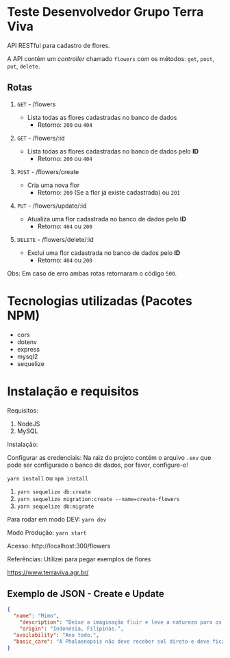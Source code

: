 # Teste Desenvolvedor Grupo Terra Viva

API RESTful para cadastro de flores.

A API contém um _controller_ chamado `flowers` com os métodos: `get`, `post`, `put`, `delete`.

## Rotas

1. `GET` - /flowers

   - Lista todas as flores cadastradas no banco de dados
     - Retorno: `200` ou `404`

2. `GET` - /flowers/:id

   - Lista todas as flores cadastradas no banco de dados pelo **ID**
     - Retorno: `200` ou `404`

3. `POST` - /flowers/create

   - Cria uma nova flor
     - Retorno: `200` (Se a flor já existe cadastrada) ou `201`

4. `PUT` - /flowers/update/:id

   - Atualiza uma flor cadastrada no banco de dados pelo **ID**
     - Retorno: `404` ou `200`

5. `DELETE` - /flowers/delete/:id
   - Exclui uma flor cadastrada no banco de dados pelo **ID**
     - Retorno: `404` ou `200`

Obs: Em caso de erro ambas rotas retornaram o código `500`.

# Tecnologias utilizadas (Pacotes NPM)

- cors
- dotenv
- express
- mysql2
- sequelize

# Instalação e requisitos

Requisitos:

1. NodeJS
2. MySQL

Instalação:

Configurar as credenciais:
Na raiz do projeto contém o arquivo `.env` que pode ser configurado o banco de dados, por favor, configure-o!

`yarn install` ou `npm install`

1. `yarn sequelize db:create`
2. `yarn sequelize migration:create --name=create-flowers`
3. `yarn sequelize db:migrate`

Para rodar em modo DEV:
`yarn dev`

Modo Produção:
`yarn start`

Acesso: http://localhost:300/flowers

Referências:
Utilizei para pegar exemplos de flores

https://www.terraviva.agr.br/

## Exemplo de JSON - Create e Update

```JSON
{
  "name": "Mimo",
	"description": "Deixe a imaginação fluir e leve a natureza para os lugares mais inusitados. A Orquídea Mimo Terra Viva é uma maneira divertida e diferente de levar a natureza para dentro de qualquer ambiente, onde “arranjos florais” assumem um significado totalmente novo. as Orquídeas Mimo são plantas do tamanho mais compacto em uma diversidade de cores para todos os gostos, que acompanham um vaso magnético, de cores contemporâneas (verde, rosa ou azul), os quais podem ser grudadas em qualquer superfície metálica. Uma grande tendência e solução para apartamento e escritórios, que estão cada vez menores ou simplesmente para quem estiver procurando uma decoração criativa ou um presente original e inusitado.",
	"origin": "Indonésia, Filipinas.",
  "availability": "Ano todo.",
  "basic_care": "A Phalaenopsis não deve receber sol direto e deve ficar em ambiente bem iluminado e ventilado. É necessário irrigar uma vez por semana com um pouco de água na raiz e não deixar água acumulada no vazinho, para não apodrecer a raiz.  A adubação deve ser feita uma vez ao mês utilizando N:P:K=20:20:20 ou 10:10:10, seguindo as orientações do fabricante. A Phalaenopsis pode ser cultivada em vaso ou amarrada em árvores. Após a queda de todas as flores, cortar as hastes 3 a 5 cm da sua base."
}

```
